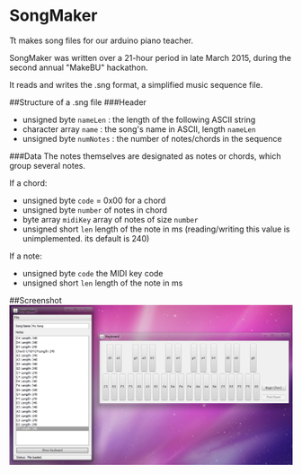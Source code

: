 # SongMaker
Tt makes song files for our arduino piano teacher.

SongMaker was written over a 21-hour period in late March 2015, during the second annual "MakeBU" hackathon.

It reads and writes the .sng format, a simplified music sequence file.

##Structure of a .sng file
###Header
* unsigned byte `nameLen` : the length of the following ASCII string
* character array `name` : the song's name in ASCII, length `nameLen`
* unsigned byte `numNotes` : the number of notes/chords in the sequence

###Data
The notes themselves are designated as notes or chords, which group several notes.

If a chord:
* unsigned byte `code` = 0x00 for a chord
* unsigned byte `number` of notes in chord
* byte array `midiKey` array of notes of size `number`
* unsigned short `len` length of the note in ms (reading/writing this value is unimplemented. its default is 240)

If a note:
* unsigned byte `code` the MIDI key code
* unsigned short `len` length of the note in ms

##Screenshot
<img src="https://raw.githubusercontent.com/maxton/SongMaker/master/screenshot.png"/>
  

